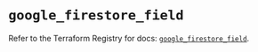 # `google_firestore_field`

Refer to the Terraform Registry for docs: [`google_firestore_field`](https://registry.terraform.io/providers/hashicorp/google/6.27.0/docs/resources/firestore_field).

